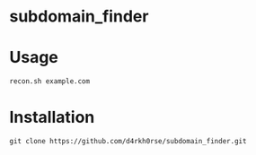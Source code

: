 # subdomain_finder

# Usage

```bash
recon.sh example.com
```

# Installation

```
git clone https://github.com/d4rkh0rse/subdomain_finder.git
```
